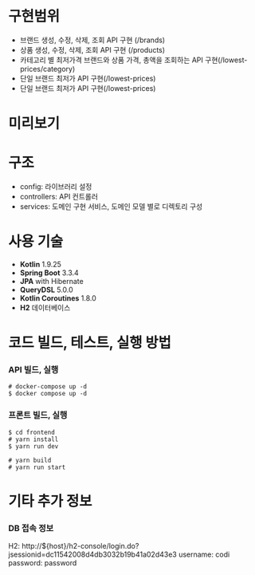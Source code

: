 
# 구현범위
- 브랜드 생성, 수정, 삭제, 조회 API 구현 (/brands)
- 상품 생성, 수정, 삭제, 조회 API 구현 (/products)
- 카테고리 별 최저가격 브랜드와 상품 가격, 총액을 조회하는 API 구현(/lowest-prices/category)
- 단일 브랜드 최저가 API 구현(/lowest-prices)
- 단일 브랜드 최저가 API 구현(/lowest-prices)

# 미리보기


# 구조
- config: 라이브러리 설정
- controllers: API 컨트롤러
- services: 도메인 구현 서비스, 도메인 모델 별로 디렉토리 구성


# 사용 기술
- **Kotlin** 1.9.25
- **Spring Boot** 3.3.4
- **JPA** with Hibernate
- **QueryDSL** 5.0.0
- **Kotlin Coroutines** 1.8.0
- **H2** 데이터베이스

# 코드 빌드, 테스트, 실행 방법
### API 빌드, 실행
```
# docker-compose up -d 
$ docker compose up -d 
```

### 프론트 빌드, 실행
```
$ cd frontend
# yarn install 
$ yarn run dev

# yarn build
# yarn run start
```

# 기타 추가 정보
### DB 접속 정보
H2: http://${host}/h2-console/login.do?jsessionid=dc11542008d4db3032b19b41a02d43e3
username: codi
password: password